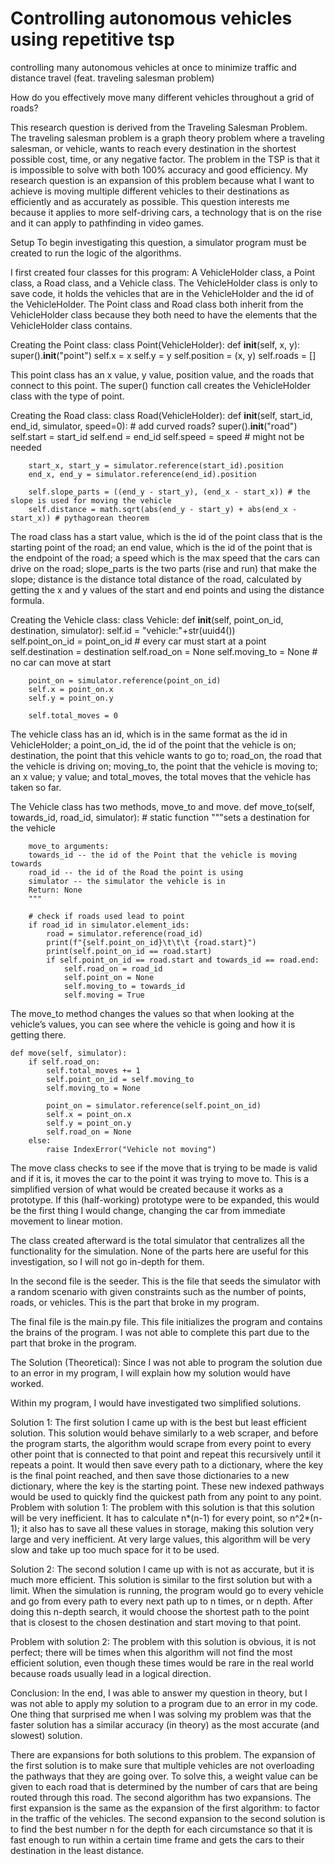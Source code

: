 # Controlling autonomous vehicles using repetitive tsp
controlling many autonomous vehicles at once to minimize traffic and distance travel (feat. traveling salesman problem)

How do you effectively move many different vehicles throughout a grid of roads?

This research question is derived from the Traveling Salesman Problem. The traveling salesman problem is a graph theory problem where a traveling salesman, or vehicle, wants to reach every destination in the shortest possible cost, time, or any negative factor. The problem in the TSP is that it is impossible to solve with both 100% accuracy and good efficiency. My research question is an expansion of this problem because what I want to achieve is moving multiple different vehicles to their destinations as efficiently and as accurately as possible. This question interests me because it applies to more self-driving cars, a technology that is on the rise and it can apply to pathfinding in video games.

Setup
To begin investigating this question, a simulator program must be created to run the logic of the algorithms.

I first created four classes for this program: A VehicleHolder class, a Point class, a Road class, and a Vehicle class. The VehicleHolder class is only to save code, it holds the vehicles that are in the VehicleHolder and the id of the VehicleHolder. The Point class and Road class both inherit from the VehicleHolder class because they both need to have the elements that the VehicleHolder class contains. 

Creating the Point class:
class Point(VehicleHolder):
    def __init__(self, x, y):
        super().__init__("point")
        self.x = x
        self.y = y
        self.position = (x, y)
        self.roads = []

This point class has an x value, y value, position value, and the roads that connect to this point. The super() function call creates the VehicleHolder class with the type of point.


Creating the Road class:
class Road(VehicleHolder):
    def __init__(self, start_id, end_id, simulator, speed=0): # add curved roads?
        super().__init__("road")
        self.start = start_id
        self.end = end_id
        self.speed = speed # might not be needed
 
        start_x, start_y = simulator.reference(start_id).position
        end_x, end_y = simulator.reference(end_id).position
       
        self.slope_parts = ((end_y - start_y), (end_x - start_x)) # the slope is used for moving the vehicle
        self.distance = math.sqrt(abs(end_y - start_y) + abs(end_x - start_x)) # pythagorean theorem

The road class has a start value, which is the id of the point class that is the starting point of the road; an end value, which is the id of the point that is the endpoint of the road; a speed which is the max speed that the cars can drive on the road; slope_parts is the two parts (rise and run) that make the slope; distance is the distance total distance of the road, calculated by getting the x and y values of the start and end points and using the distance formula.

Creating the Vehicle class:
class Vehicle:
    def __init__(self, point_on_id, destination, simulator):
        self.id = "vehicle:"+str(uuid4())        
        self.point_on_id = point_on_id  # every car must start at a point
        self.destination = destination
        self.road_on = None
        self.moving_to = None # no car can move at start
 
 
        point_on = simulator.reference(point_on_id)
        self.x = point_on.x
        self.y = point_on.y
 
        self.total_moves = 0

The vehicle class has an id, which is in the same format as the id in VehicleHolder; a point_on_id, the id of the point that the vehicle is on; destination, the point that this vehicle wants to go to; road_on, the road that the vehicle is driving on; moving_to, the point that the vehicle is moving to; an x value; y value; and total_moves, the total moves that the vehicle has taken so far.

The Vehicle class has two methods, move_to and move.
    def move_to(self, towards_id, road_id, simulator): # static function
        """sets a destination for the vehicle
       
        move_to arguments:
        towards_id -- the id of the Point that the vehicle is moving towards
        road_id -- the id of the Road the point is using
        simulator -- the simulator the vehicle is in
        Return: None
        """
 
        # check if roads used lead to point
        if road_id in simulator.element_ids:
            road = simulator.reference(road_id)
            print(f"{self.point_on_id}\t\t\t {road.start}")
            print(self.point_on_id == road.start)
            if self.point_on_id == road.start and towards_id == road.end:
                self.road_on = road_id
                self.point_on = None
                self.moving_to = towards_id
                self.moving = True

The move_to method changes the values so that when looking at the vehicle’s values, you can see where the vehicle is going and how it is getting there.

    def move(self, simulator):
        if self.road_on:
            self.total_moves += 1
            self.point_on_id = self.moving_to
            self.moving_to = None
 
            point_on = simulator.reference(self.point_on_id)
            self.x = point_on.x
            self.y = point_on.y
            self.road_on = None
        else:
            raise IndexError("Vehicle not moving")

The move class checks to see if the move that is trying to be made is valid and if it is, it moves the car to the point it was trying to move to. This is a simplified version of what would be created because it works as a prototype. If this (half-working) prototype were to be expanded, this would be the first thing I would change, changing the car from immediate movement to linear motion.

The class created afterward is the total simulator that centralizes all the functionality for the simulation. None of the parts here are useful for this investigation, so I will not go in-depth for them.

In the second file is the seeder. This is the file that seeds the simulator with a random scenario with given constraints such as the number of points, roads, or vehicles. This is the part that broke in my program.

The final file is the main.py file. This file initializes the program and contains the brains of the program. I was not able to complete this part due to the part that broke in the program.

The Solution (Theoretical):
Since I was not able to program the solution due to an error in my program, I will explain how my solution would have worked. 

Within my program, I would have investigated two simplified solutions. 

Solution 1:
The first solution I came up with is the best but least efficient solution. This solution would behave similarly to a web scraper, and before the program starts, the algorithm would scrape from every point to every other point that is connected to that point and repeat this recursively until it repeats a point. It would then save every path to a dictionary, where the key is the final point reached, and then save those dictionaries to a new dictionary, where the key is the starting point. These new indexed pathways would be used to quickly find the quickest path from any point to any point.
Problem with solution 1:
The problem with this solution is that this solution will be very inefficient. It has to calculate n*(n-1) for every point, so n^2*(n-1); it also has to save all these values in storage, making this solution very large and very inefficient. At very large values, this algorithm will be very slow and take up too much space for it to be used.

Solution 2:
The second solution I came up with is not as accurate, but it is much more efficient. This solution is similar to the first solution but with a limit. When the simulation is running, the program would go to every vehicle and go from every path to every next path up to n times, or n depth. After doing this n-depth search, it would choose the shortest path to the point that is closest to the chosen destination and start moving to that point.

Problem with solution 2:
The problem with this solution is obvious, it is not perfect; there will be times when this algorithm will not find the most efficient solution, even though these times would be rare in the real world because roads usually lead in a logical direction.

Conclusion:
In the end, I was able to answer my question in theory, but I was not able to apply my solution to a program due to an error in my code. One thing that surprised me when I was solving my problem was that the faster solution has a similar accuracy (in theory) as the most accurate (and slowest) solution.

There are expansions for both solutions to this problem. The expansion of the first solution is to make sure that multiple vehicles are not overloading the pathways that they are going over. To solve this, a weight value can be given to each road that is determined by the number of cars that are being routed through this road. The second algorithm has two expansions. The first expansion is the same as the expansion of the first algorithm: to factor in the traffic of the vehicles. The second expansion to the second solution is to find the best number n for the depth for each circumstance so that it is fast enough to run within a certain time frame and gets the cars to their destination in the least distance.
